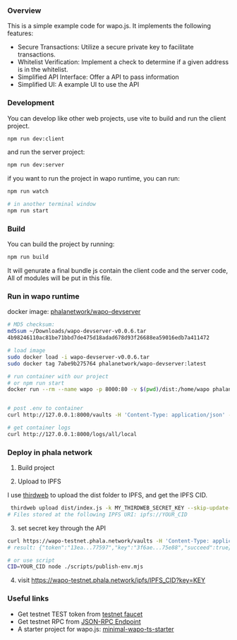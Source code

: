 ### Overview

This is a simple example code for wapo.js. It implements the following features:

- Secure Transactions: Utilize a secure private key to facilitate transactions.
- Whitelist Verification: Implement a check to determine if a given address is in the whitelist.
- Simplified API Interface: Offer a API to pass information
- Simplified UI: A example UI to use the API

### Development

You can develop like other web projects, use vite to build and run the client project.

```bash
npm run dev:client
```

and run the server project:

```bash
npm run dev:server
```

if you want to run the project in wapo runtime, you can run:

```bash
npm run watch

# in another terminal window
npm run start
```

### Build

You can build the project by running:

```bash
npm run build
```

It will genurate a final bundle js contain the client code and the server code, All of modules will be put in this file.

### Run in wapo runtime

docker image: [phalanetwork/wapo-devserver]()

```bash
# MD5 checksum:
md5sum ~/Downloads/wapo-devserver-v0.0.6.tar
4b98246110ac81be71bbd7de475d18adad678d93f26688ea59016edb7a411472

# load image
sudo docker load -i wapo-devserver-v0.0.6.tar
sudo docker tag 7abe9b275764 phalanetwork/wapo-devserver:latest

# run container with our project
# or npm run start
docker run --rm --name wapo -p 8000:80 -v $(pwd)/dist:/home/wapo phalanetwork/wapo-devserver


# post .env to container
curl http://127.0.0.1:8000/vaults -H 'Content-Type: application/json' -d '{"cid":"local", "data": {"SECRET_KEY": "YOUR_SECRET_KEY"}}'

# get container logs
curl http://127.0.0.1:8000/logs/all/local
```

### Deploy in phala network

1. Build project

2. Upload to IPFS

I use [thirdweb](https://thirdweb.com/) to upload the dist folder to IPFS, and get the IPFS CID.

```bash
 thirdweb upload dist/index.js -k MY_THIRDWEB_SECRET_KEY --skip-update-check
# Files stored at the following IPFS URI: ipfs://YOUR_CID
```

3. set secret key through the API

```bash
curl https://wapo-testnet.phala.network/vaults -H 'Content-Type: application/json' -d '{"cid": "YOUR_CID", "data": {"SECRET_KEY": "YOUR_SECRET_KEY"}'
# result: {"token":"13ea...77597","key":"3f6ae...75e88","succeed":true}

# or use script
CID=YOUR_CID node ./scripts/publish-env.mjs
```

4. visit https://wapo-testnet.phala.network/ipfs/IPFS_CID?key=KEY

### Useful links

- Get testnet TEST token from [testnet faucet](https://www.alchemy.com/faucets/base-sepolia)
- Get testnet RPC from [JSON-RPC Endpoint](https://docs.base.org/docs/using-base)
- A starter project for wapo.js: [minimal-wapo-ts-starter](https://github.com/Leechael/minimal-wapo-ts-starter)
